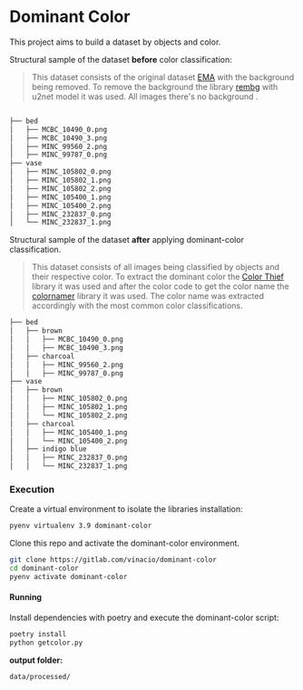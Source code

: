 # Dominant Color

This project aims to build a dataset by objects and color.

Structural sample of the dataset **before** color classification:

> This dataset consists of the original dataset [EMA](https://github.com/AI-Unicamp/ema) with the background being removed. To remove the background the library [rembg](https://github.com/danielgatis/rembg#installation) with u2net model it was used. All images there's no background
> .

```bash

├── bed
│   ├── MCBC_10490_0.png
│   ├── MCBC_10490_3.png
│   ├── MINC_99560_2.png
│   ├── MINC_99787_0.png
├── vase
│   ├── MINC_105802_0.png
│   ├── MINC_105802_1.png
│   ├── MINC_105802_2.png
│   ├── MINC_105400_1.png
│   ├── MINC_105400_2.png
│   ├── MINC_232837_0.png
│   └── MINC_232837_1.png
```

Structural sample of the dataset **after** applying dominant-color classification.

> This dataset consists of all images being classified by objects and their respective color. To extract the dominant color the [Color Thief](https://github.com/fengsp/color-thief-py) library it was used and after the color code to get the color name the [colornamer](https://github.com/stitchfix/colornamer) library it was used. The color name was extracted accordingly with the most common color classifications.

```bash
├── bed
│   ├── brown
│   │   ├── MCBC_10490_0.png
│   │   ├── MCBC_10490_3.png
│   ├── charcoal
│   │   ├── MINC_99560_2.png
│   │   ├── MINC_99787_0.png
├── vase
│   ├── brown
│   │   ├── MINC_105802_0.png
│   │   ├── MINC_105802_1.png
│   │   └── MINC_105802_2.png
│   ├── charcoal
│   │   ├── MINC_105400_1.png
│   │   └── MINC_105400_2.png
│   ├── indigo blue
│   │   ├── MINC_232837_0.png
│   │   └── MINC_232837_1.png

```

### Execution

Create a virtual environment to isolate the libraries installation:

```bash
pyenv virtualenv 3.9 dominant-color
```

Clone this repo and activate the dominant-color environment.

```bash
git clone https://gitlab.com/vinacio/dominant-color
cd dominant-color
pyenv activate dominant-color
```

#### Running

Install dependencies with poetry and execute the dominant-color script:

```bash
poetry install
python getcolor.py
```

**output folder:**

```bash
data/processed/
```
